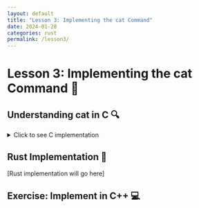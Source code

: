 ```yaml
---
layout: default
title: "Lesson 3: Implementing the cat Command"
date: 2024-01-28
categories: rust
permalink: /lesson3/
---
```


# Lesson 3: Implementing the cat Command 📝



## Understanding cat in C 🔍
<details>
<summary>Click to see C implementation</summary>

[C implementation will go here]

</details>

## Rust Implementation 🦀

[Rust implementation will go here]

## Exercise: Implement in C++ 💻


